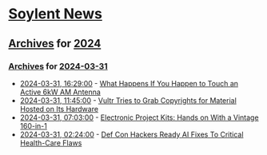 # [Soylent News](../../../README.md)

## [Archives](../../index.md) for [2024](../index.md)

### [Archives](../../index.md) for [2024-03-31](index.md)

* [2024-03-31, 16:29:00](https://soylentnews.org/article.pl?sid=24/03/30/0650217&from=rss) - [What Happens If You Happen to Touch an Active  6kW AM Antenna](https://soylentnews.org/article.pl?sid=24/03/30/0650217&from=rss)
* [2024-03-31, 11:45:00](https://soylentnews.org/article.pl?sid=24/03/30/0356206&from=rss) - [Vultr Tries to Grab Copyrights for Material Hosted on Its Hardware](https://soylentnews.org/article.pl?sid=24/03/30/0356206&from=rss)
* [2024-03-31, 07:03:00](https://soylentnews.org/article.pl?sid=24/03/30/0254221&from=rss) - [Electronic Project Kits: Hands on With a Vintage 160-in-1](https://soylentnews.org/article.pl?sid=24/03/30/0254221&from=rss)
* [2024-03-31, 02:24:00](https://soylentnews.org/article.pl?sid=24/03/30/0318218&from=rss) - [Def Con Hackers Ready AI Fixes To Critical Health-Care Flaws](https://soylentnews.org/article.pl?sid=24/03/30/0318218&from=rss)

